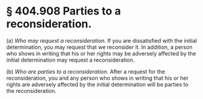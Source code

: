 # § 404.908   Parties to a reconsideration.

(a) *Who may request a reconsideration.* If you are dissatisfied with the initial determination, you may request that we reconsider it. In addition, a person who shows in writing that his or her rights may be adversely affected by the initial determination may request a reconsideration.


(b) *Who are parties to a reconsideration.* After a request for the reconsideration, you and any person who shows in writing that his or her rights are adversely affected by the initial determination will be parties to the reconsideration.




